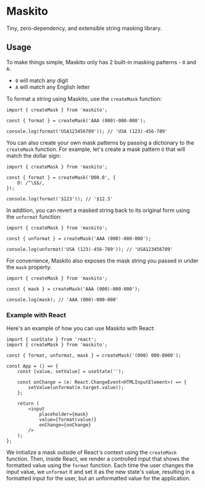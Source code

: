 # Maskito

Tiny, zero-dependency, and extensible string masking library.

## Usage

To make things simple, Maskito only has 2 built-in masking patterns - `0` and `A`:

- `0` will match any digit
- `A` will match any English letter

To format a string using Maskito, use the `createMask` function:

```TS
import { createMask } from 'maskito';

const { format } = createMask('AAA (000)-000-000');

console.log(format('USA123456789')); // 'USA (123)-456-789'
```

You can also create your own mask patterns by passing a dictionary to the `createMask` function.
For example, let's create a mask pattern `D` that will match the dollar sign:

```TS
import { createMask } from 'maskito';

const { format } = createMask('D00.0', {
    D: /^\$$/,
});

console.log(format('$123')); // '$12.3'
```

In addition, you can revert a masked string back to its original form using the `unformat` function:

```TS
import { createMask } from 'maskito';

const { unformat } = createMask('AAA (000)-000-000');

console.log(unformat('USA (123)-456-789')); // 'USA123456789'
```

For convenience, Maskito also exposes the mask string you passed in under the `mask` property:

```TS
import { createMask } from 'maskito';

const { mask } = createMask('AAA (000)-000-000');

console.log(mask); // 'AAA (000)-000-000'
```

### Example with React

Here's an example of how you can use Maskito with React:

```TSX
import { useState } from 'react';
import { createMask } from 'maskito';

const { format, unformat, mask } = createMask('(000) 000-0000');

const App = () => {
    const [value, setValue] = useState('');

    const onChange = (e: React.ChangeEvent<HTMLInputElement>) => {
        setValue(unformat(e.target.value));
    };

    return (
        <input
            placeholder={mask}
            value={format(value)}
            onChange={onChange}
        />
    );
};
```

We initialize a mask outside of React's context using the `createMask` function. Then, inside React,
we render a controlled input that shows the formatted value using the `format` function. Each time
the user changes the input value, we `unformat` it and set it as the new state's value, resulting in
a formatted input for the user, but an unformatted value for the application.
